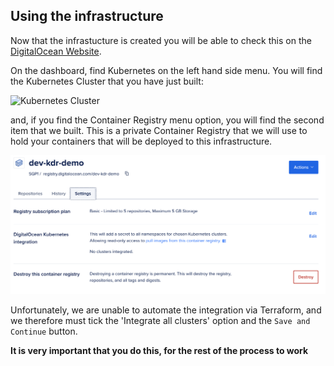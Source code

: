 ## Using the infrastructure

Now that the infrastucture is created you will be able to check this on
the [DigitalOcean Website](https://www.digitalocean.com).

On the dashboard, find Kubernetes on the left hand side menu. You will find the Kubernetes Cluster that you have just
built:

![Kubernetes Cluster](../../images/digitalocean/DO_kube_cluster.png)

and, if you find the Container Registry menu option, you will find the second item that we built. This is a private
Container Registry that we will use to hold your containers that will be deployed to this infrastructure.

![Container Registry](../../images/digitalocean/DO_container_registry.png)

Unfortunately, we are unable to automate the integration via Terraform, and we therefore must tick the 'Integrate all
clusters' option and the `Save and Continue` button.

**It is very important that you do this, for the rest of the process to work**